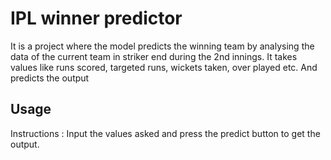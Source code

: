 # IPL winner predictor
   It is a project where the model predicts the winning team by analysing the data of the current team in striker end during the 2nd innings. It takes values like runs scored, targeted runs, wickets taken, over played etc.
   And predicts the output

## Usage
Instructions : Input the values asked and press the predict button to get the output.
